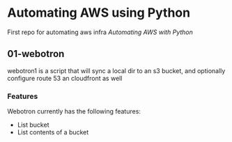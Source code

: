 # Automating AWS using Python
First repo for automating aws infra *Automating AWS with Python*

## 01-webotron

webotron1 is a script that will sync a local dir to an s3 bucket, and optionally configure route 53 an cloudfront as well


### Features

Webotron currently has the following features:

- List bucket
- List contents of a bucket
